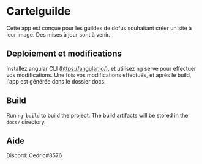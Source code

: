 # Cartelguilde

Cette app est conçue pour les guildes de dofus souhaitant créer un site à leur image. 
Des mises à jour sont à venir.

## Deploiement et modifications

Installez angular CLI (https://angular.io/), et utilisez ng serve pour effectuer vos modifications. Une fois vos modifications effectués, et après le build, l'app est générée dans le dossier docs.


## Build

Run `ng build` to build the project. The build artifacts will be stored in the `docs/` directory.

## Aide

Discord: Cedric#8576

